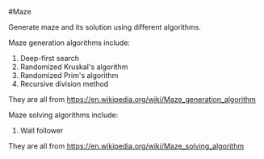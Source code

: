
#Maze

Generate maze and its solution using different algorithms.

Maze generation algorithms include:

1. Deep-first search
2. Randomized Kruskal's algorithm
3. Randomized Prim's algorithm
4. Recursive division method

They are all from https://en.wikipedia.org/wiki/Maze_generation_algorithm

Maze solving algorithms include:

1. Wall follower

They are all from https://en.wikipedia.org/wiki/Maze_solving_algorithm
